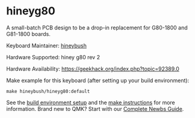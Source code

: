 # hineyg80


A small-batch PCB design to be a drop-in replacement for G80-1800 and G81-1800 boards.

Keyboard Maintainer: [hineybush](https://github.com/hineybush)  

Hardware Supported: hiney g80 rev 2

Hardware Availability: https://geekhack.org/index.php?topic=92389.0

Make example for this keyboard (after setting up your build environment):

    make hineybush/hineyg80:default

See the [build environment setup](https://docs.qmk.fm/#/getting_started_build_tools) and the [make instructions](https://docs.qmk.fm/#/getting_started_make_guide) for more information. Brand new to QMK? Start with our [Complete Newbs Guide](https://docs.qmk.fm/#/newbs).
